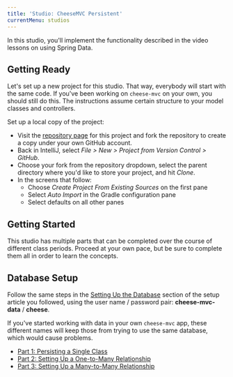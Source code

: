 ```yaml
---
title: 'Studio: CheeseMVC Persistent'
currentMenu: studios
---
```


In this studio, you'll implement the functionality described in the video lessons on using Spring Data.

## Getting Ready

Let's set up a new project for this studio. That way, everybody will start with the same code. If you've been working on `cheese-mvc` on your own, you should still do this. The instructions assume certain structure to your model classes and controllers.

Set up a local copy of the project:
- Visit the [repository page](https://github.com/LaunchCodeEducation/cheese-mvc-persistent) for this project and fork the repository to create a copy under your own GitHub account.
- Back in IntelliJ, select *File > New > Project from Version Control > GitHub*.
- Choose your fork from the repository dropdown, select the parent directory where you'd like to store your project, and hit *Clone*.
- In the screens that follow:
    - Choose *Create Project From Existing Sources* on the first pane
    - Select *Auto Import* in the Gradle configuration pane
    - Select defaults on all other panes

## Getting Started

This studio has multiple parts that can be completed over the course of different class periods. Proceed at your own pace, but be sure to complete them all in order to learn the concepts.

## Database Setup

Follow the same steps in the [Setting Up the Database](../../class-prep/12/setup.html#setting-up-the-database) section of the setup article you followed, using the user name / password pair: **cheese-mvc-data** / **cheese**.

If you've started working with data in your own `cheese-mvc` app, these different names will keep those from trying to use the same database, which would cause problems.

- [Part 1: Persisting a Single Class](single-class-persistence/)
- [Part 2: Setting Up a One-to-Many Relationship](one-to-many/)
- [Part 3: Setting Up a Many-to-Many Relationship](many-to-many/)
